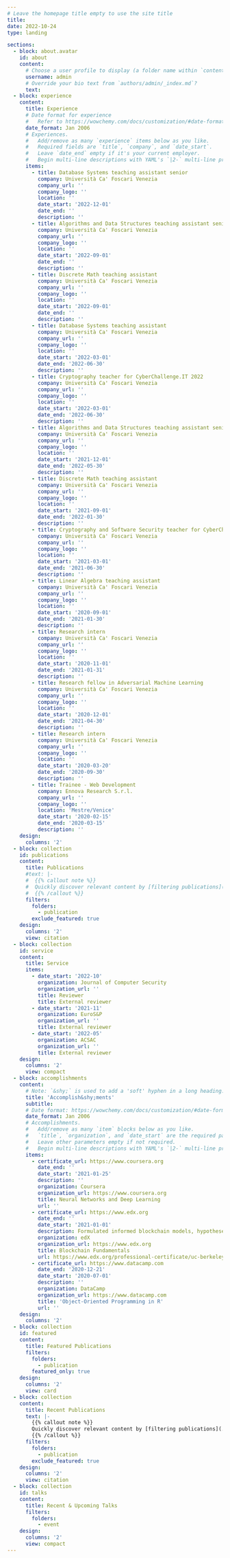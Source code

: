 ```yaml
---
# Leave the homepage title empty to use the site title
title:
date: 2022-10-24
type: landing

sections:
  - block: about.avatar
    id: about
    content:
      # Choose a user profile to display (a folder name within `content/authors/`)
      username: admin
      # Override your bio text from `authors/admin/_index.md`?
      text:
  - block: experience
    content:
      title: Experience
      # Date format for experience
      #   Refer to https://wowchemy.com/docs/customization/#date-format
      date_format: Jan 2006
      # Experiences.
      #   Add/remove as many `experience` items below as you like.
      #   Required fields are `title`, `company`, and `date_start`.
      #   Leave `date_end` empty if it's your current employer.
      #   Begin multi-line descriptions with YAML's `|2-` multi-line prefix.
      items:
        - title: Database Systems teaching assistant senior
          company: Università Ca' Foscari Venezia
          company_url: ''
          company_logo: ''
          location: ''
          date_start: '2022-12-01'
          date_end: ''
          description: ''
        - title: Algorithms and Data Structures teaching assistant senior
          company: Università Ca' Foscari Venezia
          company_url: ''
          company_logo: ''
          location: ''
          date_start: '2022-09-01'
          date_end: ''
          description: ''
        - title: Discrete Math teaching assistant
          company: Università Ca' Foscari Venezia
          company_url: ''
          company_logo: ''
          location: ''
          date_start: '2022-09-01'
          date_end: ''
          description: ''
        - title: Database Systems teaching assistant
          company: Università Ca' Foscari Venezia
          company_url: ''
          company_logo: ''
          location: ''
          date_start: '2022-03-01'
          date_end: '2022-06-30'
          description: ''
        - title: Cryptography teacher for CyberChallenge.IT 2022
          company: Università Ca' Foscari Venezia
          company_url: ''
          company_logo: ''
          location: ''
          date_start: '2022-03-01'
          date_end: '2022-06-30'
          description: ''
        - title: Algorithms and Data Structures teaching assistant senior
          company: Università Ca' Foscari Venezia
          company_url: ''
          company_logo: ''
          location: ''
          date_start: '2021-12-01'
          date_end: '2022-05-30'
          description: ''
        - title: Discrete Math teaching assistant
          company: Università Ca' Foscari Venezia
          company_url: ''
          company_logo: ''
          location: ''
          date_start: '2021-09-01'
          date_end: '2022-01-30'
          description: ''
        - title: Cryptography and Software Security teacher for CyberChallenge.IT 2021
          company: Università Ca' Foscari Venezia
          company_url: ''
          company_logo: ''
          location: ''
          date_start: '2021-03-01'
          date_end: '2021-06-30'
          description: ''
        - title: Linear Algebra teaching assistant
          company: Università Ca' Foscari Venezia
          company_url: ''
          company_logo: ''
          location: ''
          date_start: '2020-09-01'
          date_end: '2021-01-30'
          description: ''
        - title: Research intern
          company: Università Ca' Foscari Venezia
          company_url: ''
          company_logo: ''
          location: ''
          date_start: '2020-11-01'
          date_end: '2021-01-31'
          description: ''
        - title: Research fellow in Adversarial Machine Learning
          company: Università Ca' Foscari Venezia
          company_url: ''
          company_logo: ''
          location: ''
          date_start: '2020-12-01'
          date_end: '2021-04-30'
          description: ''
        - title: Research intern
          company: Università Ca' Foscari Venezia
          company_url: ''
          company_logo: ''
          location: ''
          date_start: '2020-03-20'
          date_end: '2020-09-30'
          description: ''
        - title: Trainee - Web Development
          company: Ennova Research S.r.l. 
          company_url: ''
          company_logo: ''
          location: 'Mestre/Venice'
          date_start: '2020-02-15'
          date_end: '2020-03-15'
          description: ''
    design:
      columns: '2'
  - block: collection
    id: publications
    content:
      title: Publications
      #text: |-
      #  {{% callout note %}}
      #  Quickly discover relevant content by [filtering publications](./publication/).
      #  {{% /callout %}}
      filters:
        folders:
          - publication
        exclude_featured: true
    design:
      columns: '2'
      view: citation
  - block: collection
    id: service
    content:
      title: Service
      items:
        - date_start: '2022-10'
          organization: Journal of Computer Security
          organization_url: ''
          title: Reviewer
          title: External reviewer
        - date_start: '2021-11'
          organization: EuroS&P
          organization_url: ''
          title: External reviewer
        - date_start: '2022-05'
          organization: ACSAC
          organization_url: ''
          title: External reviewer
    design:
      columns: '2'
      view: compact 
  - block: accomplishments
    content:
      # Note: `&shy;` is used to add a 'soft' hyphen in a long heading.
      title: 'Accomplish&shy;ments'
      subtitle:
      # Date format: https://wowchemy.com/docs/customization/#date-format
      date_format: Jan 2006
      # Accomplishments.
      #   Add/remove as many `item` blocks below as you like.
      #   `title`, `organization`, and `date_start` are the required parameters.
      #   Leave other parameters empty if not required.
      #   Begin multi-line descriptions with YAML's `|2-` multi-line prefix.
      items:
        - certificate_url: https://www.coursera.org
          date_end: ''
          date_start: '2021-01-25'
          description: ''
          organization: Coursera
          organization_url: https://www.coursera.org
          title: Neural Networks and Deep Learning
          url: ''
        - certificate_url: https://www.edx.org
          date_end: ''
          date_start: '2021-01-01'
          description: Formulated informed blockchain models, hypotheses, and use cases.
          organization: edX
          organization_url: https://www.edx.org
          title: Blockchain Fundamentals
          url: https://www.edx.org/professional-certificate/uc-berkeleyx-blockchain-fundamentals
        - certificate_url: https://www.datacamp.com
          date_end: '2020-12-21'
          date_start: '2020-07-01'
          description: ''
          organization: DataCamp
          organization_url: https://www.datacamp.com
          title: 'Object-Oriented Programming in R'
          url: ''
    design:
      columns: '2'
  - block: collection
    id: featured
    content:
      title: Featured Publications
      filters:
        folders:
          - publication
        featured_only: true
    design:
      columns: '2'
      view: card
  - block: collection
    content:
      title: Recent Publications
      text: |-
        {{% callout note %}}
        Quickly discover relevant content by [filtering publications](./publication/).
        {{% /callout %}}
      filters:
        folders:
          - publication
        exclude_featured: true
    design:
      columns: '2'
      view: citation
  - block: collection
    id: talks
    content:
      title: Recent & Upcoming Talks
      filters:
        folders:
          - event
    design:
      columns: '2'
      view: compact
---
```

